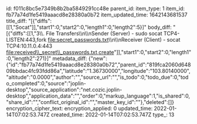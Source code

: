id: f011c8bc5e7349b8b2ba5849291cc48e
parent_id: 
item_type: 1
item_id: fb77a74d1fe5419aaacd8e28380a0b72
item_updated_time: 1642143681537
title_diff: "[{\"diffs\":[[1,\"Socat\"]],\"start1\":0,\"start2\":0,\"length1\":0,\"length2\":5}]"
body_diff: "[{\"diffs\":[[1,\"3\\\\. File Transfers\\\n\\\nSender (Server) - sudo socat TCP4-LISTEN:443,fork [file:secret_passwords.txt](http://filesecret_passwords.txt)\\\n\\\nReceiver (Client) - socat TCP4:10.11.0.4:443 [file:received\\\\_secret\\\\_passwords.txt,create](http://filereceived_secret_passwords.txt,create)\"]],\"start1\":0,\"start2\":0,\"length1\":0,\"length2\":271}]"
metadata_diff: {"new":{"id":"fb77a74d1fe5419aaacd8e28380a0b72","parent_id":"819fca2060d64809bbdac4fc93fdd86a","latitude":"1.36730000","longitude":"103.80140000","altitude":"0.0000","author":"","source_url":"","is_todo":0,"todo_due":0,"todo_completed":0,"source":"joplin-desktop","source_application":"net.cozic.joplin-desktop","application_data":"","order":0,"markup_language":1,"is_shared":0,"share_id":"","conflict_original_id":"","master_key_id":""},"deleted":[]}
encryption_cipher_text: 
encryption_applied: 0
updated_time: 2022-01-14T07:02:53.747Z
created_time: 2022-01-14T07:02:53.747Z
type_: 13